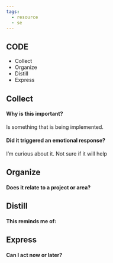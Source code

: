 ```yaml
---
tags:
  - resource
  - se
---
```

## CODE

- Collect
- Organize
- Distill
- Express
## Collect

#### Why is this important?
Is something that is being implemented.

#### Did it triggered an emotional response?
I’m curious about it.
Not sure if it will help 

## Organize

#### Does it relate to a project or area?

## Distill

#### This reminds me of:

## Express

#### Can I act now or later?

